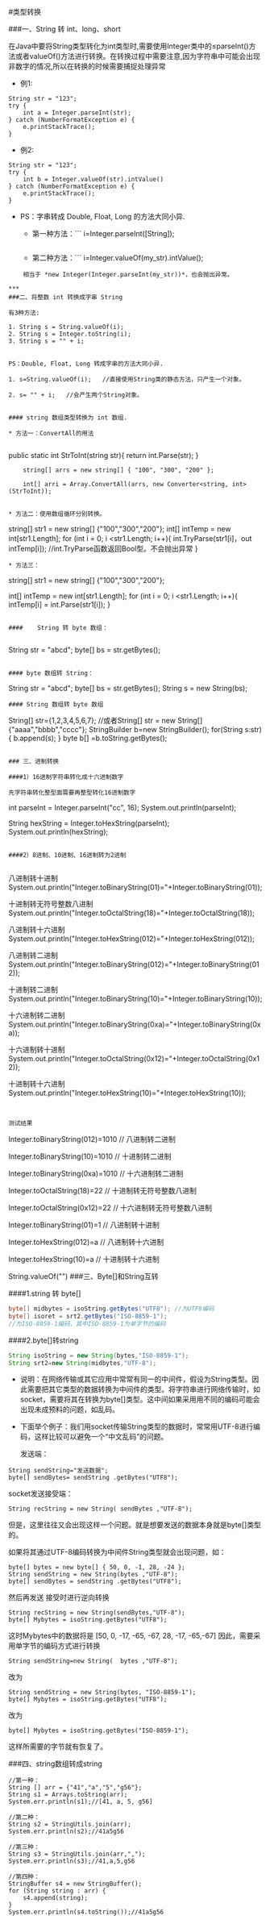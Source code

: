 #类型转换

###一、String 转 int、long、short

在Java中要将String类型转化为int类型时,需要使用Integer类中的≤parseInt()方法或者valueOf()方法进行转换。在转换过程中需要注意,因为字符串中可能会出现非数字的情况,所以在转换的时候需要捕捉处理异常

* 例1:

```
String str = "123";
try {
    int a = Integer.parseInt(str);
} catch (NumberFormatException e) {
    e.printStackTrace();
}
```

* 例2:

```
String str = "123";
try {
    int b = Integer.valueOf(str).intValue()
} catch (NumberFormatException e) {
    e.printStackTrace();
}
```

* PS：字串转成 Double, Float, Long 的方法大同小异.

  * 第一种方法：```
    i=Integer.parseInt([String]);
  ``` 直接使用静态方法，不会产生多余的对象，但会抛出异常。

  ```


	* 第二种方法：```
	i=Integer.valueOf(my_str).intValue();
``` *Integer.valueOf(my_str)* 
	相当于 *new Integer(Integer.parseInt(my_str))*，也会抛出异常。

***
###二、将整数 int 转换成字串 String 

有3种方法:

1. String s = String.valueOf(i);
2. String s = Integer.toString(i);
3. String s = "" + i;
 
 
PS：Double, Float, Long 转成字串的方法大同小异.

1. s=String.valueOf(i);   //直接使用String类的静态方法，只产生一个对象。

2. s= "" + i;  	//会产生两个String对象。


#### string 数组类型转换为 int 数组.

* 方法一：ConvertAll的用法


```
public static int StrToInt(string str){
		return int.Parse(str);
}

		string[] arrs = new string[] { "100", "300", "200" };
	
		int[] arri = Array.ConvertAll(arrs, new Converter<string, int>(StrToInt));
```

* 方法二：使用数组循环分别转换。

```
string[] str1 = new string[] {"100","300","200"}; 
int[] intTemp = new int[str1.Length];
for (int i = 0; i <str1.Length; i++){
		int.TryParse(str1[i]，out intTemp[i]);
		//int.TryParse函数返回Bool型。不会抛出异常
}
```
* 方法三：

```
string[] str1 = new string[] {"100","300","200"};

int[] intTemp = new int[str1.Length];
for (int i = 0; i <str1.Length; i++){
		intTemp[i] = int.Parse(str1[i]);
}
```

####	String 转 byte 数组：


```
String str = "abcd";
byte[] bs = str.getBytes();
```

#### byte 数组转 String：

```
String str = "abcd";
byte[] bs = str.getBytes();
String s = new String(bs);
```
#### String 数组转 byte 数组

```
String[] str={1,2,3,4,5,6,7};
//或者String[] str = new String[]{"aaaa","bbbb","cccc"};
StringBuilder b=new StringBuilder();
for(String s:str){
		b.append(s);
}
byte b[] =b.toString.getBytes();
```

### 三、进制转换

####1）16进制字符串转化成十六进制数字

先字符串转化整型面需要再整型转化16进制数字

```
int parseInt = Integer.parseInt("cc", 16);
System.out.println(parseInt);

String hexString = Integer.toHexString(parseInt);
System.out.println(hexString);
```

####2）8进制、10进制、16进制转为2进制
        
```
八进制转十进制
System.out.println("Integer.toBinaryString(01)="+Integer.toBinaryString(01));

十进制转无符号整数八进制
System.out.println("Integer.toOctalString(18)="+Integer.toOctalString(18));

八进制转十六进制
System.out.println("Integer.toHexString(012)="+Integer.toHexString(012));

八进制转二进制
System.out.println("Integer.toBinaryString(012)="+Integer.toBinaryString(012));


十进制转二进制
System.out.println("Integer.toBinaryString(10)="+Integer.toBinaryString(10));

十六进制转二进制
System.out.println("Integer.toBinaryString(0xa)="+Integer.toBinaryString(0xa));

十六进制转十进制
System.out.println("Integer.toOctalString(0x12)="+Integer.toOctalString(0x12));

十进制转十六进制
System.out.println("Integer.toHexString(10)="+Integer.toHexString(10));
```


测试结果

```
Integer.toBinaryString(012)=1010	// 八进制转二进制

Integer.toBinaryString(10)=1010		// 十进制转二进制

Integer.toBinaryString(0xa)=1010	// 十六进制转二进制

Integer.toOctalString(18)=22	// 十进制转无符号整数八进制

Integer.toOctalString(0x12)=22	// 十六进制转无符号整数八进制

Integer.toBinaryString(01)=1	// 八进制转十进制

Integer.toHexString(012)=a	// 八进制转十六进制

Integer.toHexString(10)=a	// 十进制转十六进制

String.valueOf("")
###三、Byte[]和String互转

####1.string 转 byte[]


```java
byte[] midbytes = isoString.getBytes("UTF8"); //为UTF8编码
byte[] isoret = srt2.getBytes("ISO-8859-1");
//为ISO-8859-1编码，其中ISO-8859-1为单字节的编码
```
####2.byte[]转string

```Java
String isoString = new String(bytes,"ISO-8859-1");
String srt2=new String(midbytes,"UTF-8");
```

* 说明：在网络传输或其它应用中常常有同一的中间件，假设为String类型。因此需要把其它类型的数据转换为中间件的类型。将字符串进行网络传输时，如socket，需要将其在转换为byte[]类型。这中间如果采用用不同的编码可能会出现未成预料的问题，如乱码。


* 下面举个例子：我们用socket传输String类型的数据时，常常用UTF-8进行编码，这样比较可以避免一个“中文乱码”的问题。

  发送端：

```
String sendString="发送数据";
byte[] sendBytes= sendString .getBytes("UTF8");
```

socket发送接受端：

	String recString = new String( sendBytes ,"UTF-8");

但是，这里往往又会出现这样一个问题。就是想要发送的数据本身就是byte[]类型的。

如果将其通过UTF-8编码转换为中间件String类型就会出现问题，如：

	byte[] bytes = new byte[] { 50, 0, -1, 28, -24 };
	String sendString = new String(bytes ,"UTF-8");
	byte[] sendBytes = sendString .getBytes("UTF8");
然后再发送
接受时进行逆向转换

```
String recString = new String(sendBytes,"UTF-8");
byte[] Mybytes = isoString.getBytes("UTF8");
```

这时Mybytes中的数据将是
	[50, 0, -17, -65, -67, 28, -17, -65,-67]
因此，需要采用单字节的编码方式进行转换

```
String sendString=new String(  bytes ,"UTF-8"); 
```

改为

```
String sendString = new String(bytes, "ISO-8859-1");
byte[] Mybytes = isoString.getBytes("UTF8");
```
改为

```
byte[] Mybytes = isoString.getBytes("ISO-8859-1");
```

这样所需要的字节就有恢复了。



###四、string数组转成string

	//第一种：
	String [] arr = {"41","a","5","g56"};
	String s1 = Arrays.toString(arr);
	System.err.println(s1);//[41, a, 5, g56]
	
	//第二种：
	String s2 = StringUtils.join(arr);
	System.err.println(s2);//41a5g56
	
	//第三种：
	String s3 = StringUtils.join(arr,",");
	System.err.println(s3);//41,a,5,g56
	
	//第四种：
	StringBuffer s4 = new StringBuffer();
	for (String string : arr) {
	    s4.append(string);
	}
	System.err.println(s4.toString());//41a5g56
